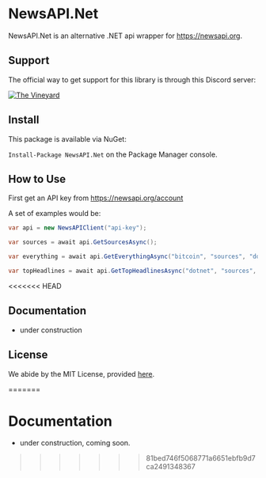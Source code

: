 # NewsAPI.Net

NewsAPI.Net is an alternative .NET api wrapper for https://newsapi.org. 

## Support
The official way to get support for this library is through this Discord server:


[![The Vineyard](https://discordapp.com/api/guilds/496913442830286848/embed.png?style=banner2)](https://discord.gg/TjfGxuS)

## Install
This package is available via NuGet:

`Install-Package NewsAPI.Net` on the Package Manager console.

## How to Use

First get an API key from https://newsapi.org/account

A set of examples would be:
```cs
var api = new NewsAPIClient("api-key");

var sources = await api.GetSourcesAsync();

var everything = await api.GetEverythingAsync("bitcoin", "sources", "domains", Language.ENGLISH);

var topHeadlines = await api.GetTopHeadlinesAsync("dotnet", "sources", "domains", Language.ENGLISH);
```

<<<<<<< HEAD
## Documentation
 - under construction
 

## License
We abide by the MIT License, provided [here](https://github.com/The-Grape-Vine/NewsAPI.Net/blob/master/LICENSE).

 
=======
# Documentation
 - under construction, coming soon.
>>>>>>> 81bed746f5068771a6651ebfb9d7ca2491348367
